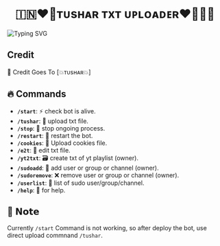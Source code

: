 <h1 align="center">
  🇮🇳❤️‍🔥ᴛᴜsʜᴀʀ ᴛxᴛ ᴜᴘʟᴏᴀᴅᴇʀ❤️‍🔥🇮🇳
</h1>

![Typing SVG](https://readme-typing-svg.herokuapp.com/?lines=Welcome+To+Txt+Uploader+Bot+!)

## Credit

🥳 Credit Goes To [💥ᴛᴜsʜᴀʀ💥]

  
## 🔥 Commands

- **`/start`**: ⚡ check bot is alive.
- **`/tushar`**:  📁 upload txt file.
- **`/stop`**: 🛑 stop ongoing process.
- **`/restart`**: 🔮 restart the bot.
- **`/cookies`**: 🍪 Upload cookies file.
- **`/e2t`**: 📝 edit txt file.
- **`/yt2txt`**: 🗃️ create txt of yt playlist (owner).
- **`/sudoadd`**: 🎊 add user or group or channel (owner).
- **`/sudoremove`**: ❌ remove user or group or channel (owner).
- **`/userlist`**: 📜 list of sudo user/group/channel.
- **`/help`**: 🎉 for help.

## 📝 𝗡𝗼𝘁𝗲

Currently `/start` Command is not working, so after deploy the bot, use direct upload commnand `/tushar`.
